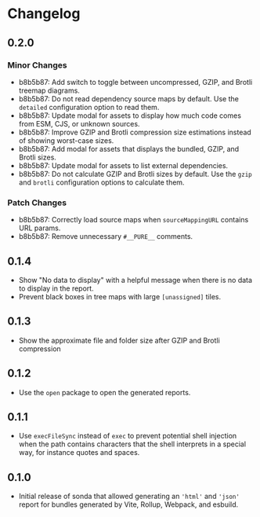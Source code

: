 # Changelog

## 0.2.0

### Minor Changes

- b8b5b87: Add switch to toggle between uncompressed, GZIP, and Brotli treemap diagrams.
- b8b5b87: Do not read dependency source maps by default. Use the `detailed` configuration option to read them.
- b8b5b87: Update modal for assets to display how much code comes from ESM, CJS, or unknown sources.
- b8b5b87: Improve GZIP and Brotli compression size estimations instead of showing worst-case sizes.
- b8b5b87: Add modal for assets that displays the bundled, GZIP, and Brotli sizes.
- b8b5b87: Update modal for assets to list external dependencies.
- b8b5b87: Do not calculate GZIP and Brotli sizes by default. Use the `gzip` and `brotli` configuration options to calculate them.

### Patch Changes

- b8b5b87: Correctly load source maps when `sourceMappingURL` contains URL params.
- b8b5b87: Remove unnecessary `#__PURE__` comments.

## 0.1.4

- Show "No data to display" with a helpful message when there is no data to display in the report.
- Prevent black boxes in tree maps with large `[unassigned]` tiles.

## 0.1.3

- Show the approximate file and folder size after GZIP and Brotli compression

## 0.1.2

- Use the `open` package to open the generated reports.

## 0.1.1

- Use `execFileSync` instead of `exec` to prevent potential shell injection when the path contains characters that the shell interprets in a special way, for instance quotes and spaces.

## 0.1.0

- Initial release of sonda that allowed generating an `'html'` and `'json'` report for bundles generated by Vite, Rollup, Webpack, and esbuild.
